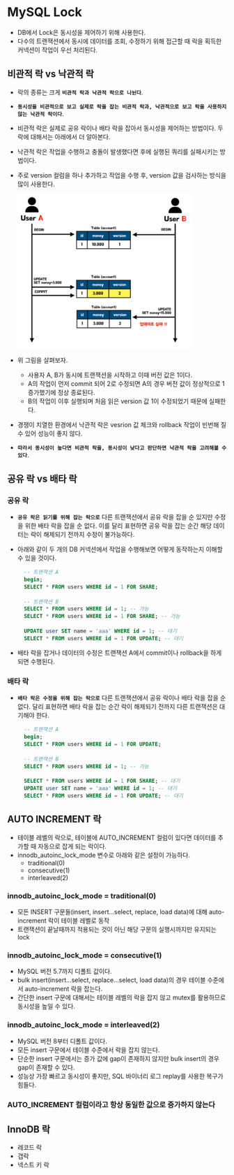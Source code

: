 # MySQL Lock

- DB에서 Lock은 동시성을 제어하기 위해 사용한다.
- 다수의 트랜잭션에서 동시에 데이터를 조회, 수정하기 위해 접근할 때 락을 획득한 커넥션이 작업이 우선 처리된다.

## 비관적 락 vs 낙관적 락

- 락의 종류는 크게 **`비관적 락과 낙관적 락으로 나뉜다`**.
- **`동시성을 비관적으로 보고 실제로 락을 잡는 비관적 락과, 낙관적으로 보고 락을 사용하지 않는 낙관적 락이다`**.
- 비관적 락은 실제로 공유 락이나 배타 락을 잡아서 동시성을 제어하는 방법이다. 두 락에 대해서는 아래에서 더 알아본다.
- 낙관적 락은 작업을 수행하고 충돌이 발생했다면 후에 실행된 쿼리를 실패시키는 방법이다.
- 주로 version 컬럼을 하나 추가하고 작업을 수행 후, version 값을 검사하는 방식을 많이 사용한다.

  <img src="https://github.com/programmer-sjk/TIL/blob/main/images/db/optimistic-lock.png" width="400">

- 위 그림을 살펴보자.
  - 사용자 A, B가 동시에 트랜잭션을 시작하고 이때 버전 값은 1이다.
  - A의 작업이 먼저 commit 되어 2로 수정되면 A의 경우 버전 값이 정상적으로 1 증가했기에 정상 종료된다.
  - B의 작업이 이후 실행되며 처음 읽은 version 값 1이 수정되었기 때문에 실패한다.
- 경쟁이 치열한 환경에서 낙관적 락은 vesrion 값 체크와 rollback 작업이 빈번해 질 수 있어 성능이 좋지 않다.
- **`따라서 동시성이 높다면 비관적 락을, 동시성이 낮다고 판단하면 낙관적 락을 고려해볼 수 있다`**.

## 공유 락 vs 배타 락

### 공유 락

- **`공유 락은 읽기를 위해 잡는 락으로`** 다른 트랜잭션에서 공유 락을 잡을 순 있지만 수정을 위한 배타 락을 잡을 순 없다. 이를 달리 표현하면 공유 락을 잡는 순간 해당 데이터는 락이 해제되기 전까지 수정이 불가능하다.
- 아래와 같이 두 개의 DB 커넥션에서 작업을 수행해보면 어떻게 동작하는지 이해할 수 있을 것이다.

  ```sql
    -- 트랜잭션 A
    begin;
    SELECT * FROM users WHERE id = 1 FOR SHARE;

    -- 트랜잭션 B
    SELECT * FROM users WHERE id = 1; -- 가능
    SELECT * FROM users WHERE id = 1 FOR SHARE; -- 가능

    UPDATE user SET name = 'aaa' WHERE id = 1; -- 대기
    SELECT * FROM users WHERE id = 1 FOR UPDATE; -- 대기
  ```

- 배타 락을 잡거나 데이터의 수정은 트랜잭션 A에서 commit이나 rollback을 하게 되면 수행된다.

### 배타 락

- **`배타 락은 수정을 위해 잡는 락으로`** 다른 트랜잭션에서 공유 락이나 배타 락을 잡을 순 없다. 달리 표현하면 배타 락을 잡는 순간 락이 해제되기 전까지 다른 트랜잭션은 대기해야 한다.

  ```sql
    -- 트랜잭션 A
    begin;
    SELECT * FROM users WHERE id = 1 FOR UPDATE;

    -- 트랜잭션 B
    SELECT * FROM users WHERE id = 1; -- 가능

    SELECT * FROM users WHERE id = 1 FOR SHARE; -- 대기
    UPDATE user SET name = 'aaa' WHERE id = 1; -- 대기
    SELECT * FROM users WHERE id = 1 FOR UPDATE; -- 대기
  ```

## AUTO INCREMENT 락

- 테이블 레벨의 락으로, 테이블에 AUTO_INCREMENT 컬럼이 있다면 데이터를 추가할 때 자동으로 잡게 되는 락이다.
- innodb_autoinc_lock_mode 변수로 아래와 같은 설정이 가능하다.
  - traditional(0)
  - consecutive(1)
  - interleaved(2)

### innodb_autoinc_lock_mode = traditional(0)

- 모든 INSERT 구문들(insert, insert...select, replace, load data)에 대해 auto-increment 락이 테이블 레벨로 동작
- 트랜잭션이 끝날때까지 적용되는 것이 아닌 해당 구문의 실행시까지만 유지되는 lock

### innodb_autoinc_lock_mode = consecutive(1)

- MySQL 버전 5.7까지 디폴트 값이다.
- bulk insert(insert...select, replace...select, load data)의 경우 테이블 수준에서 auto-increment 락을 잡는다.
- 간단한 insert 구문에 대해서는 테이블 레벨의 락을 잡지 않고 mutex를 활용하므로 동시성을 높일 수 있다.

### innodb_autoinc_lock_mode = interleaved(2)

- MySQL 버전 8부터 디폴트 값이다.
- 모든 insert 구문에서 테이블 수준에서 락을 잡지 않는다.
- 단순한 insert 구문에서는 증가 값에 gap이 존재하지 않지만 bulk insert의 경우 gap이 존재할 수 있다.
- 성능상 가장 빠르고 동시성이 좋지만, SQL 바이너리 로그 replay를 사용한 복구가 힘들다.

### AUTO_INCREMENT 컬럼이라고 항상 동일한 값으로 증가하지 않는다

## InnoDB 락

- 레코드 락
- 갭락
- 넥스트 키 락
